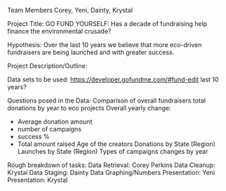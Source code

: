 Team Members Corey, Yeni, Dainty, Krystal

Project Title: GO FUND YOURSELF: Has a decade of fundraising help finance the environmental crusade?

Hypothesis: Over the last 10 years we believe that more eco-driven fundraisers are being launched and with greater success. 

Project Description/Outline:

Data sets to be used: https://developer.gofundme.com/#fund-edit last 10 years?

Questions posed in the Data:
Comparison of overall fundraisers total donations by year to eco projects
Overall yearly change:
  - Average donation amount
  - number of campaigns 
  - success % 
  - Total amount raised
Age of the creators 
Donations by State (Region)
Launches by State (Region)
Types of campaigns changes by year

Rough breakdown of tasks:
Data Retrieval: Corey Perkins
Data Cleanup: Krystal
Data Staging: Dainty
Data Graphing/Numbers Presentation: Yeni
Presentation: Krystal
